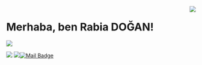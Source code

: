 <img align='right' src="https://github-readme-stats.vercel.app/api?username=cobanov&show_icons=true">

# Merhaba, ben Rabia DOĞAN! 

[![](https://img.shields.io/github/followers/cobanov?style=social)](https://www.github.com/rabikkk)


[![](https://img.shields.io/badge/linkedin-%230077B5.svg?&style=for-the-badge&logo=linkedin&logoColor=white)](https://www.linkedin.com/in/rabia-dogan-965439155/)
[![](https://img.shields.io/badge/instagram-%23E4405F.svg?&style=for-the-badge&logo=instagram&logoColor=white)](https://www.instagram.com/rbkdgn/)[![Mail Badge](https://img.shields.io/badge/doganrabia477@gmail.com-c14438?style=for-the-badge&logo=Gmail&logoColor=white&link=mailto:doganrabia477@gmail.com)](mailto:doganrabia477@gmail.com)
